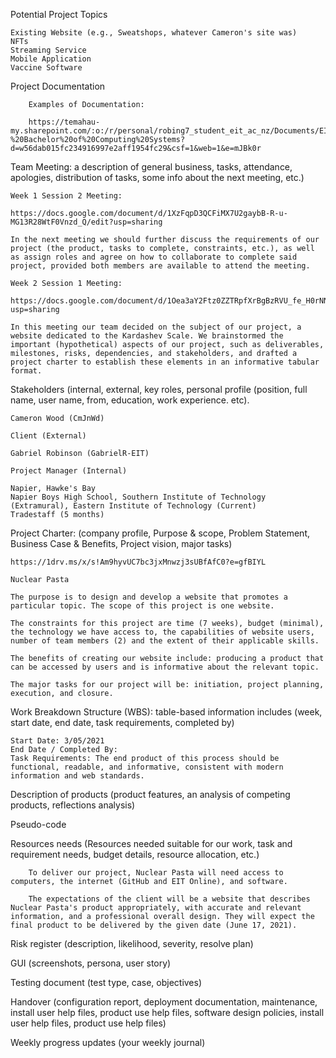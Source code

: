 Potential Project Topics

    Existing Website (e.g., Sweatshops, whatever Cameron's site was)
    NFTs
    Streaming Service
    Mobile Application
    Vaccine Software

Project Documentation

        Examples of Documentation:
        
        https://temahau-my.sharepoint.com/:o:/r/personal/robing7_student_eit_ac_nz/Documents/EIT%20Bachelor%20of%20Computing%20Systems/Gabriel%20Robinson%20-%20Bachelor%20of%20Computing%20Systems?d=w56dab015fc234916997e2aff1954fc29&csf=1&web=1&e=mJBk0r

Team Meeting: a description of general business, tasks, attendance, apologies, distribution of tasks, some info about the next meeting, etc.)

    Week 1 Session 2 Meeting:

    https://docs.google.com/document/d/1XzFqpD3QCFiMX7U2gaybB-R-u-MG13R28WtF0Vnzd_Q/edit?usp=sharing
    
    In the next meeting we should further discuss the requirements of our project (the product, tasks to complete, constraints, etc.), as well as assign roles and agree on how to collaborate to complete said project, provided both members are available to attend the meeting. 
    
    Week 2 Session 1 Meeting:

    https://docs.google.com/document/d/1Oea3aY2Ftz0ZZTRpfXrBgBzRVU_fe_H0rNN5iRSDeKo/edit?usp=sharing
    
    In this meeting our team decided on the subject of our project, a website dedicated to the Kardashev Scale. We brainstormed the important (hypothetical) aspects of our project, such as deliverables, milestones, risks, dependencies, and stakeholders, and drafted a project charter to establish these elements in an informative tabular format. 

Stakeholders (internal, external, key roles, personal profile (position, full name, user name, from, education, work experience. etc).

    Cameron Wood (CmJnWd)

    Client (External)

    Gabriel Robinson (GabrielR-EIT)

    Project Manager (Internal)
    
    Napier, Hawke's Bay
    Napier Boys High School, Southern Institute of Technology (Extramural), Eastern Institute of Technology (Current)
    Tradestaff (5 months)

Project Charter: (company profile, Purpose & scope, Problem Statement, Business Case & Benefits, Project vision, major tasks) 

    https://1drv.ms/x/s!Am9hyvUC7bc3jxMnwzj3sUBfAfC0?e=gfBIYL

    Nuclear Pasta
  
    The purpose is to design and develop a website that promotes a particular topic. The scope of this project is one website.
  
    The constraints for this project are time (7 weeks), budget (minimal), the technology we have access to, the capabilities of website users, number of team members (2) and the extent of their applicable skills. 
  
    The benefits of creating our website include: producing a product that can be accessed by users and is informative about the relevant topic.
  
    The major tasks for our project will be: initiation, project planning, execution, and closure.

Work Breakdown Structure (WBS): table-based information includes (week, start date, end date, task requirements, completed by) 

    Start Date: 3/05/2021 
    End Date / Completed By: 
    Task Requirements: The end product of this process should be functional, readable, and informative, consistent with modern information and web standards. 

Description of products (product features, an analysis of competing products, reflections analysis)



Pseudo-code



Resources needs (Resources needed suitable for our work, task and requirement needs, budget details, resource allocation, etc.)

        To deliver our project, Nuclear Pasta will need access to computers, the internet (GitHub and EIT Online), and software.
        
        The expectations of the client will be a website that describes Nuclear Pasta's product appropriately, with accurate and relevant information, and a professional overall design. They will expect the final product to be delivered by the given date (June 17, 2021).

Risk register (description, likelihood, severity, resolve plan)



GUI (screenshots, persona, user story)



Testing document (test type, case, objectives)



Handover (configuration report, deployment documentation, maintenance, install user help files, product use help files, software design policies, install user help files, product use help files)



Weekly progress updates (your weekly journal)

